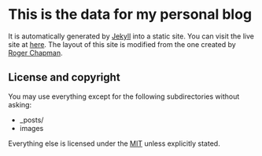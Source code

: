 # This is the data for my personal blog

It is automatically generated by [Jekyll](http://github.com/mojombo/jekyll) into a static site. You can visit the live site at [here](http://dylanmtaylor.github.io/pages/blog/). The layout of this site is modified from the one created by [Roger Chapman](http://rogchap.com).

## License and copyright

You may use everything except for the following subdirectories without asking:

* _posts/
* images

Everything else is licensed under the [MIT](http://www.opensource.org/licenses/mit-license.php) unless explicitly stated.
